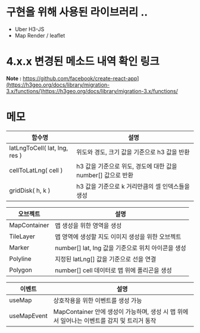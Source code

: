 # 구현을 위해 사용된 라이브러리 ..
- Uber H3-JS
- Map Render / leaflet

# 4.x.x 변경된 메소드 내역 확인 링크

**Note :** https://github.com/facebook/create-react-app](https://h3geo.org/docs/library/migration-3.x/functions/)https://h3geo.org/docs/library/migration-3.x/functions/

# 메모
|함수명|설명|
|------|--------|
|latLngToCell( lat, lng, res )|위도와 경도, 크기 값을 기준으로 h3 값을 반환|
|cellToLatLng( cell )|h3 값을 기준으로 위도, 경도에 대한 값을 number[] 값으로 반환|
|gridDisk( h, k )|h3 값을 기준으로 k 거리만큼의 셀 인덱스들을 생성|

|오브젝트|설명|
|------|--------|
|MapContainer|맵 생성을 위한 영역을 생성|
|TileLayer|맵 영역에 생성할 지도 이미지 생성을 위한 오브젝트|
|Marker|number[] lat, lng 값을 기준으로 위치 아이콘을 생성|
|Polyline|지정된 latLng[] 값을 기준으로 선을 연결|
|Polygon|number[] cell 데이터로 맵 위에 폴리곤을 생성|

|이벤트|설명|
|------|--------|
|useMap|상호작용을 위한 이벤트를 생성 가능|
|useMapEvent|MapContainer 안에 생성이 가능하며, 생성 시 맵 위에서 일어나는 이벤트를 감지 및 트리거 동작|
